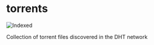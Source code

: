torrents 
========
![Indexed](https://img.shields.io/badge/indexed-67368-blue)

Collection of torrent files discovered in the DHT network
